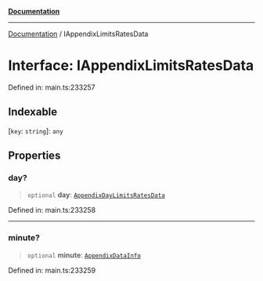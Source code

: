 [**Documentation**](../README.md)

***

[Documentation](../README.md) / IAppendixLimitsRatesData

# Interface: IAppendixLimitsRatesData

Defined in: main.ts:233257

## Indexable

\[`key`: `string`\]: `any`

## Properties

### day?

> `optional` **day**: [`AppendixDayLimitsRatesData`](../classes/AppendixDayLimitsRatesData.md)

Defined in: main.ts:233258

***

### minute?

> `optional` **minute**: [`AppendixDataInfo`](../classes/AppendixDataInfo.md)

Defined in: main.ts:233259
